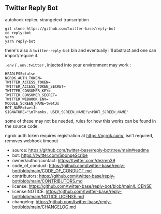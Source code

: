 ## Twitter Reply Bot
autohook replier, strangetext transcription

```
git clone https://github.com/twitter-base/reply-bot
cd reply-bot
yarn
yarn reply-bot
```

there's also a `twitter-reply-bot` bin and eventually i'll abstract and one can import/require it.

`.env` / `.env.twitter` , injected into your environment may work :

```
HEADLESS=false
NGROK_AUTH_TOKEN=
TWITTER_ACCESS_TOKEN=
TWITTER_ACCESS_TOKEN_SECRET=
TWITTER_CONSUMER_KEY=
TWITTER_CONSUMER_SECRET=
TWITTER_WEBHOOK_ENV=
MODULE_SCREEN_NAME=twetJs
BOT_NAME=twetJs
SIGNATURE="\nThanks, USER_SCREEN_NAME!\n#BOT_SCREEN_NAME"
```
some of these may not be needed, rules for how this works can be found in the source code,

ngrok auth token requires registration at https://ngrok.com/, isn't required, removes webhook timeout

 - source: https://github.com/twitter-base/reply-bot/tree/main#readme
 - bot: https://twitter.com/SpongeScribe
 - owner/author/contact: https://twitter.com/dezren39
 - code_of_conduct: https://github.com/twitter-base/reply-bot/blob/main/CODE_OF_CONDUCT.md
 - contributors: https://github.com/twitter-base/reply-bot/blob/main/CONTRIBUTORS.md
 - license: https://github.com/twitter-base/reply-bot/blob/main/LICENSE
 - license.NOTICE: https://github.com/twitter-base/reply-bot/blob/main/NOTICE.LICENSE.md
 - changelog: https://github.com/twitter-base/reply-bot/blob/main/CHANGELOG.md
